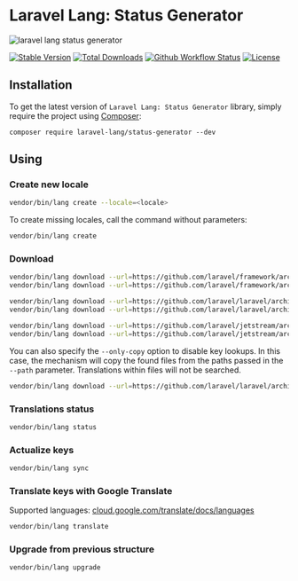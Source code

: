 # Laravel Lang: Status Generator

![laravel lang status generator](https://preview.dragon-code.pro/laravel-lang/status-generator.svg?brand=laravel&mode=dark)

[![Stable Version][badge_stable]][link_packagist]
[![Total Downloads][badge_downloads]][link_packagist]
[![Github Workflow Status][badge_build]][link_build]
[![License][badge_license]][link_license]


## Installation

To get the latest version of `Laravel Lang: Status Generator` library, simply require the project using [Composer](https://getcomposer.org):

```
composer require laravel-lang/status-generator --dev
```

## Using

### Create new locale

```bash
vendor/bin/lang create --locale=<locale>
```

To create missing locales, call the command without parameters:

```bash
vendor/bin/lang create
```

### Download

```bash
vendor/bin/lang download --url=https://github.com/laravel/framework/archive/refs/heads/9.x.zip --project=framework --ver=9.x
vendor/bin/lang download --url=https://github.com/laravel/framework/archive/refs/heads/8.x.zip --project=framework --ver=8.x

vendor/bin/lang download --url=https://github.com/laravel/laravel/archive/refs/heads/9.x.zip --project=laravel --ver=9.x --copy=lang
vendor/bin/lang download --url=https://github.com/laravel/laravel/archive/refs/heads/8.x.zip --project=laravel --ver=8.x --copy=lang --copy=resources/lang

vendor/bin/lang download --url=https://github.com/laravel/jetstream/archive/refs/heads/2.x.zip --project=jetstream --ver=2.x
vendor/bin/lang download --url=https://github.com/laravel/jetstream/archive/refs/heads/1.x.zip --project=jetstream --ver=1.x
```

You can also specify the `--only-copy` option to disable key lookups.
In this case, the mechanism will copy the found files from the paths passed in the `--path` parameter.
Translations within files will not be searched.

```bash
vendor/bin/lang download --url=https://github.com/laravel/laravel/archive/refs/heads/8.x.zip --project=laravel --ver=8.x --copy=lang --copy=resources/lang --only-copy
```

### Translations status

```bash
vendor/bin/lang status
```

### Actualize keys

```bash
vendor/bin/lang sync
```

### Translate keys with Google Translate

Supported languages: [cloud.google.com/translate/docs/languages](https://cloud.google.com/translate/docs/languages)

```bash
vendor/bin/lang translate
```

### Upgrade from previous structure

```bash
vendor/bin/lang upgrade
```

[badge_build]:      https://img.shields.io/github/actions/workflow/status/laravel-lang/status-generator/phpunit.yml?branch=main&style=flat-square

[badge_stable]:     https://img.shields.io/github/v/release/laravel-lang/status-generator?label=stable&style=flat-square

[badge_downloads]:  https://img.shields.io/packagist/dt/laravel-lang/status-generator.svg?style=flat-square

[badge_license]:    https://img.shields.io/packagist/l/laravel-lang/status-generator.svg?style=flat-square

[link_build]:       https://github.com/laravel-lang/status-generator/actions

[link_packagist]:   https://packagist.org/packages/laravel-lang/status-generator

[link_license]:     LICENSE
